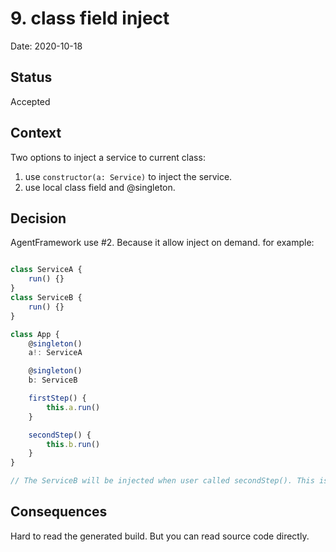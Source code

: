 # 9. class field inject

Date: 2020-10-18

## Status

Accepted

## Context

Two options to inject a service to current class:

1. use `constructor(a: Service)` to inject the service.
2. use local class field and @singleton.

## Decision

AgentFramework use #2. Because it allow inject on demand. for example:

```typescript

class ServiceA {
    run() {}
}
class ServiceB {
    run() {}
}

class App {
    @singleton()
    a!: ServiceA

    @singleton()
    b: ServiceB

    firstStep() {
        this.a.run()
    }

    secondStep() {
        this.b.run()
    }
}

// The ServiceB will be injected when user called secondStep(). This is very important to develop a serverless application.
```

## Consequences

Hard to read the generated build. But you can read source code directly.

